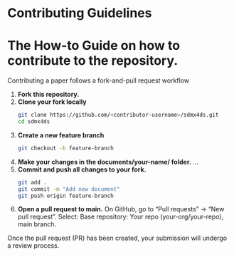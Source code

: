 # Contributing Guidelines
# The How-to Guide on how to contribute to the repository.

Contributing a paper follows a fork-and-pull request workflow

1. **Fork this repository.**
2. **Clone your fork locally**
   ```bash
   git clone https://github.com/<contributor-username>/sdmx4ds.git
   cd sdmx4ds
3. **Create a new feature branch**
   ```bash
   git checkout -b feature-branch
4. **Make your changes in the documents/your-name/ folder.**
   ...
5. **Commit and push all changes to your fork.**
   ```bash
   git add .
   git commit -m "Add new document"
   git push origin feature-branch
6. **Open a pull request to main.**
	 On GitHub, go to “Pull requests” → “New pull request”.
   Select: Base repository: Your repo (your-org/your-repo), main branch.

Once the pull request (PR) has been created, your submission will undergo a review process.
